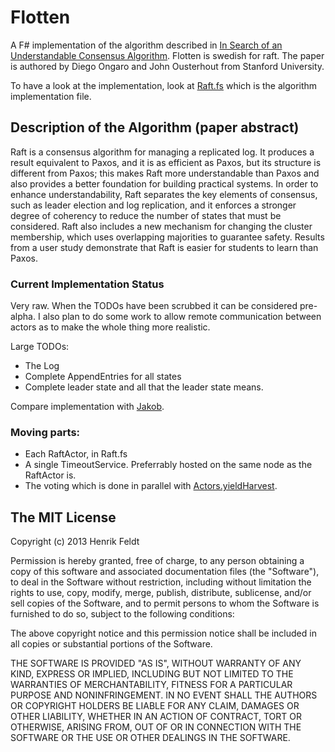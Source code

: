 # Flotten

A F# implementation of the algorithm described in [In Search of an
Understandable Consensus Algorithm][1]. Flotten is swedish for raft. The paper
is authored by Diego Ongaro and John Ousterhout from Stanford University.

To have a look at the implementation, look at [Raft.fs][2] which is the
algorithm implementation file.

## Description of the Algorithm (paper abstract)

Raft is a consensus algorithm for managing a replicated log. It produces a result
equivalent to Paxos, and it is as efficient as Paxos, but its structure is
different from Paxos; this makes Raft more understandable than Paxos and also
provides a better foundation for building practical systems. In order to
enhance understandability, Raft separates the key elements of consensus, such as
leader election and log replication, and it enforces a stronger degree of
coherency to reduce the number of states that must be considered. Raft also
includes a new mechanism for changing the cluster membership, which uses
overlapping majorities to guarantee safety. Results from a user study
demonstrate that Raft is easier for students to learn than Paxos.

### Current Implementation Status

Very raw. When the TODOs have been scrubbed it can be considered pre-alpha. I
also plan to do some work to allow remote communication between actors as to
make the whole thing more realistic.

Large TODOs:

 * The Log
 * Complete AppendEntries for all states
 * Complete leader state and all that the leader state means.

Compare implementation with [Jakob][4].

### Moving parts:

 * Each RaftActor, in Raft.fs
 * A single TimeoutService. Preferrably hosted on the same node as the
   RaftActor is.
 * The voting which is done in parallel with [Actors.yieldHarvest][3].

## The MIT License

Copyright (c) 2013 Henrik Feldt

Permission is hereby granted, free of charge, to any person obtaining a copy
of this software and associated documentation files (the "Software"), to deal
in the Software without restriction, including without limitation the rights
to use, copy, modify, merge, publish, distribute, sublicense, and/or sell
copies of the Software, and to permit persons to whom the Software is
furnished to do so, subject to the following conditions:

The above copyright notice and this permission notice shall be included in
all copies or substantial portions of the Software.

THE SOFTWARE IS PROVIDED "AS IS", WITHOUT WARRANTY OF ANY KIND, EXPRESS OR
IMPLIED, INCLUDING BUT NOT LIMITED TO THE WARRANTIES OF MERCHANTABILITY,
FITNESS FOR A PARTICULAR PURPOSE AND NONINFRINGEMENT. IN NO EVENT SHALL THE
AUTHORS OR COPYRIGHT HOLDERS BE LIABLE FOR ANY CLAIM, DAMAGES OR OTHER
LIABILITY, WHETHER IN AN ACTION OF CONTRACT, TORT OR OTHERWISE, ARISING FROM,
OUT OF OR IN CONNECTION WITH THE SOFTWARE OR THE USE OR OTHER DEALINGS IN
THE SOFTWARE.

 [1]: https://ramcloud.stanford.edu/wiki/download/attachments/11370504/raft.pdf
 [2]: https://github.com/haf/Flotten/blob/master/Flotten/Raft.fs
 [3]: https://github.com/haf/Flotten/blob/master/Flotten/Actors.fs#L44
 [4]: https://github.com/cannedprimates/huckleberry
